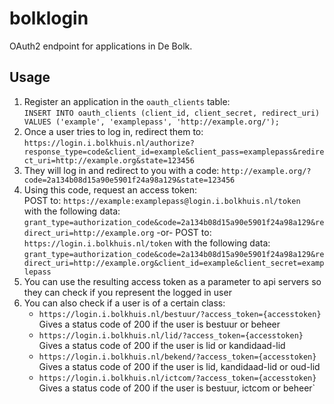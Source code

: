 bolklogin
=========

OAuth2 endpoint for applications in De Bolk.

Usage
-----
1. Register an application in the `oauth_clients` table:  
   `INSERT INTO oauth_clients (client_id, client_secret, redirect_uri) VALUES ('example', 'examplepass', 'http://example.org/');`
2. Once a user tries to log in, redirect them to:  
   `https://login.i.bolkhuis.nl/authorize?response_type=code&client_id=example&client_pass=examplepass&redirect_uri=http://example.org&state=123456`
3. They will log in and redirect to you with a code: `http://example.org/?code=2a134b08d15a90e5901f24a98a129&state=123456`
4. Using this code, request an access token:  
   POST to: `https://example:examplepass@login.i.bolkhuis.nl/token`  
   with the following data: `grant_type=authorization_code&code=2a134b08d15a90e5901f24a98a129&redirect_uri=http://example.org`
	  -or-
   POST to: `https://login.i.bolkhuis.nl/token`
   with the following data: `grant_type=authorization_code&code=2a134b08d15a90e5901f24a98a129&redirect_uri=http://example.org&client_id=example&client_secret=examplepass`
5. You can use the resulting access token as a parameter to api servers so they can check if you represent the logged in user
6. You can also check if a user is of a certain class:
    * `https://login.i.bolkhuis.nl/bestuur/?access_token={accesstoken}`  
      Gives a status code of 200 if the user is bestuur or beheer
    * `https://login.i.bolkhuis.nl/lid/?access_token={accesstoken}`  
      Gives a status code of 200 if the user is lid or kandidaad-lid
    * `https://login.i.bolkhuis.nl/bekend/?access_token={accesstoken}`  
      Gives a status code of 200 if the user is lid, kandidaad-lid or oud-lid
    * `https://login.i.bolkhuis.nl/ictcom/?access_token={accesstoken}`
		  Gives a status code of 200 if the user is bestuur, ictcom or beheer`
